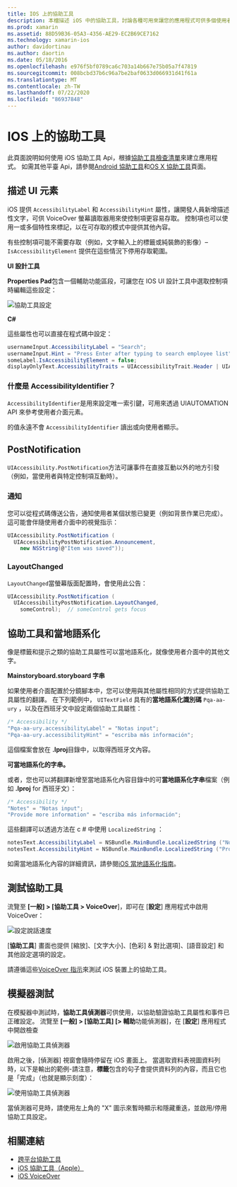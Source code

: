 ```yaml
---
title: IOS 上的協助工具
description: 本檔描述 iOS 中的協助工具，討論各種可用來讓您的應用程式可供多個使用者使用的屬性和功能。
ms.prod: xamarin
ms.assetid: 88D59B36-05A3-4356-AE29-EC2B69CE7162
ms.technology: xamarin-ios
author: davidortinau
ms.author: daortin
ms.date: 05/18/2016
ms.openlocfilehash: e976f5bf0789ca6c703a14b667e75b05a7f47819
ms.sourcegitcommit: 008bcbd37b6c96a7be2baf0633d066931d41f61a
ms.translationtype: MT
ms.contentlocale: zh-TW
ms.lasthandoff: 07/22/2020
ms.locfileid: "86937848"
---
```

# <a name="accessibility-on-ios"></a>IOS 上的協助工具

此頁面說明如何使用 iOS 協助工具 Api，根據[協助工具檢查清單](~/cross-platform/app-fundamentals/accessibility.md)來建立應用程式。
如需其他平臺 Api，請參閱[Android 協助工具](~/android/app-fundamentals/accessibility.md)和[OS X 協助工具](~/mac/app-fundamentals/accessibility.md)頁面。

## <a name="describing-ui-elements"></a>描述 UI 元素

iOS 提供 `AccessibilityLabel` 和 `AccessibilityHint` 屬性，讓開發人員新增描述性文字，可供 VoiceOver 螢幕讀取器用來使控制項更容易存取。 控制項也可以使用一或多個特性來標記，以在可存取的模式中提供其他內容。

有些控制項可能不需要存取（例如，文字輸入上的標籤或純裝飾的影像）– `IsAccessibilityElement` 提供在這些情況下停用存取範圍。

**UI 設計工具**

**Properties Pad**包含一個輔助功能區段，可讓您在 IOS UI 設計工具中選取控制項時編輯這些設定：

![協助工具設定](accessibility-images/ios-designer-sml.png)

**C#**

這些屬性也可以直接在程式碼中設定：

```csharp
usernameInput.AccessibilityLabel = "Search";
usernameInput.Hint = "Press Enter after typing to search employee list";
someLabel.IsAccessibilityElement = false;
displayOnlyText.AccessibilityTraits = UIAccessibilityTrait.Header | UIAccessibilityTrait.Selected;
```

### <a name="what-is-accessibilityidentifier"></a>什麼是 AccessibilityIdentifier？

`AccessibilityIdentifier`是用來設定唯一索引鍵，可用來透過 UIAUTOMATION API 來參考使用者介面元素。

的值永遠不會 `AccessibilityIdentifier` 讀出或向使用者顯示。

<a name="postnotification"></a>

## <a name="postnotification"></a>PostNotification

`UIAccessibility.PostNotification`方法可讓事件在直接互動以外的地方引發（例如，當使用者與特定控制項互動時）。

### <a name="announcement"></a>通知

您可以從程式碼傳送公告，通知使用者某個狀態已變更（例如背景作業已完成）。 這可能會伴隨使用者介面中的視覺指示：

```csharp
UIAccessibility.PostNotification (
  UIAccessibilityPostNotification.Announcement,
    new NSString(@"Item was saved"));
```

### <a name="layoutchanged"></a>LayoutChanged

`LayoutChanged`當螢幕版面配置時，會使用此公告：

```csharp
UIAccessibility.PostNotification (
  UIAccessibilityPostNotification.LayoutChanged,
    someControl);  // someControl gets focus
```

## <a name="accessibility-and-localization"></a>協助工具和當地語系化

像是標籤和提示之類的協助工具屬性可以當地語系化，就像使用者介面中的其他文字。

**Mainstoryboard.storyboard 字串**

如果使用者介面配置於分鏡腳本中，您可以使用與其他屬性相同的方式提供協助工具屬性的翻譯。 在下列範例中， `UITextField` 具有的**當地語系化識別碼** `Pqa-aa-ury` ，以及在西班牙文中設定兩個協助工具屬性：

```csharp
/* Accessibility */
"Pqa-aa-ury.accessibilityLabel" = "Notas input";
"Pqa-aa-ury.accessibilityHint" = "escriba más información";
```

這個檔案會放在 **.lproj**目錄中，以取得西班牙文內容。

**可當地語系化的字串。**

或者，您也可以將翻譯新增至當地語系化內容目錄中的可**當地語系化字串**檔案（例如 **.lproj** for 西班牙文）：

```csharp
/* Accessibility */
"Notes" = "Notas input";
"Provide more information" = "escriba más información";
```

這些翻譯可以透過方法在 c # 中使用 `LocalizedString` ：

```csharp
notesText.AccessibilityLabel = NSBundle.MainBundle.LocalizedString ("Notes", "");
notesText.AccessibilityHint = NSBundle.MainBundle.LocalizedString ("Provide more information", "");
```

如需當地語系化內容的詳細資訊，請參閱[iOS 當地語系化指南](~/ios/app-fundamentals/localization/index.md)。

<a name="testing"></a>

## <a name="testing-accessibility"></a>測試協助工具

流覽至 **[一般] > [協助工具 > VoiceOver**]，即可在 [**設定**] 應用程式中啟用 VoiceOver：

![設定說話速度](accessibility-images/settings-sml.png)

[**協助工具**] 畫面也提供 [縮放]、[文字大小]、[色彩] & 對比選項]、[語音設定] 和其他設定選項的設定。

請遵循這些[VoiceOver 指示](https://developer.apple.com/library/ios/technotes/TestingAccessibilityOfiOSApps/TestAccessibilityonYourDevicewithVoiceOver/TestAccessibilityonYourDevicewithVoiceOver.html)來測試 iOS 裝置上的協助工具。

## <a name="simulator-testing"></a>模擬器測試

在模擬器中測試時，**協助工具偵測器**可供使用，以協助驗證協助工具屬性和事件已正確設定。 流覽至 **[一般] > [協助工具] [> 輔助**功能偵測器]，在 [**設定**] 應用程式中開啟檢查

![啟用協助工具偵測器](accessibility-images/settings-inspector-sml.png)

啟用之後，[偵測器] 視窗會隨時停留在 iOS 畫面上。
當選取資料表視圖資料列時，以下是輸出的範例-請注意，**標籤**包含的句子會提供資料列的內容，而且它也是「完成」（也就是顯示刻度）：

![使用協助工具偵測器](accessibility-images/tableview-a11y-sml.png)

當偵測器可見時，請使用左上角的 "X" 圖示來暫時顯示和隱藏重迭，並啟用/停用協助工具設定。

## <a name="related-links"></a>相關連結

- [跨平台協助工具](~/cross-platform/app-fundamentals/accessibility.md)
- [iOS 協助工具（Apple）](https://developer.apple.com/library/ios/documentation/UserExperience/Conceptual/iPhoneAccessibility/Accessibility_on_iPhone/Accessibility_on_iPhone.html)
- [iOS VoiceOver](https://www.apple.com/accessibility/ios/voiceover/)
